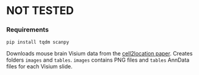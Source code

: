 # NOT TESTED

### Requirements
`pip install tqdm scanpy`

Downloads mouse brain Visium data from the [cell2location paper](https://doi.org/10.1038/s41587-021-01139-4).
Creates folders `images` and `tables`. `images` contains PNG files and `tables` AnnData files for each Visium slide.
